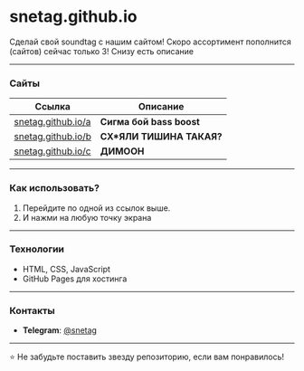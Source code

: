 # snetag.github.io

Сделай свой soundtag с нашим сайтом! Скоро ассортимент пополнится (сайтов) сейчас только 3! Снизу есть описание

---

### Сайты

| Ссылка                     | Описание                          |
|----------------------------|-----------------------------------|
| [snetag.github.io/a](https://snetag.github.io/a)     | **Сигма бой bass boost** |
| [snetag.github.io/b](https://snetag.github.io/b)     | **СХ*ЯЛИ ТИШИНА ТАКАЯ?** |
| [snetag.github.io/c](https://snetag.github.io/c)     | **ДИМООН**               |

---

### Как использовать?
1. Перейдите по одной из ссылок выше.
2. И нажми на любую точку экрана

---

### Технологии
- HTML, CSS, JavaScript
- GitHub Pages для хостинга

---

### Контакты
- **Telegram**: [@snetag](https://t.me/snetag)

---

⭐ Не забудьте поставить звезду репозиторию, если вам понравилось!
